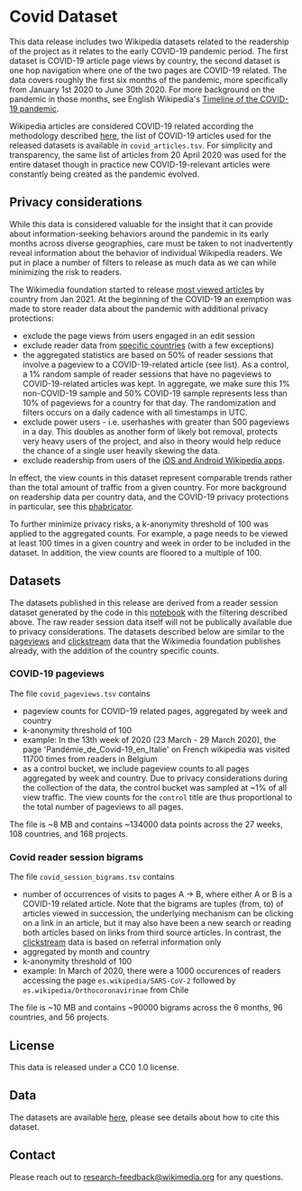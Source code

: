 # Covid Dataset

This data release includes two Wikipedia datasets related to the readership of the project as it relates to the early COVID-19 pandemic period. The first dataset is COVID-19 article page views by country, the second dataset is one hop navigation where one of the two pages are COVID-19 related. The data covers roughly the first six months of the pandemic, more specifically from January 1st 2020 to June 30th 2020. For more background on the pandemic in those months, see English Wikipedia's [Timeline of the COVID-19 pandemic](https://en.wikipedia.org/wiki/Timeline_of_the_COVID-19_pandemic).

Wikipedia articles are considered COVID-19 related according the methodology described [here](https://en.wikipedia.org/wiki/Wikipedia:Wikipedia_Signpost/2020-04-26/By_the_numbers), the list of COVID-19 articles used for the released datasets is available in `covid_articles.tsv`. For simplicity and transparency, the same list of articles from 20 April 2020 was used for the entire dataset though in practice new COVID-19-relevant articles were constantly being created as the pandemic evolved.

## Privacy considerations

While this data is considered valuable for the insight that it can provide about information-seeking behaviors around the pandemic in its early months across diverse geographies, care must be taken to not inadvertently reveal information about the behavior of individual Wikipedia readers. We put in place a number of filters to release as much data as we can while minimizing the risk to readers.

The Wikimedia foundation started to release [most viewed articles](https://wikitech.wikimedia.org/wiki/Analytics/AQS/Pageviews#Most_viewed_articles_per_country) by country from Jan 2021. At the beginning of the COVID-19 an exemption was made to store reader data about the pandemic with additional privacy protections:
- exclude the page views from users engaged in an edit session
- exclude reader data from [specific countries](https://github.com/wikimedia/analytics-refinery/blob/master/static_data/mediawiki/geoeditors/blacklist/country_codes.tsv) (with a few exceptions)
- the aggregated statistics are based on 50% of reader sessions that involve a pageview to a COVID-19-related article (see list). As a control, a 1% random sample of reader sessions that have no pageviews to COVID-19-related articles was kept. In aggregate, we make sure this 1% non-COVID-19 sample and 50% COVID-19 sample represents less than 10% of pageviews for a country for that day. The randomization and filters occurs on a daily cadence with all timestamps in UTC.
- exclude power users - i.e. userhashes with greater than 500 pageviews in a day. This doubles as another form of likely bot removal, protects very heavy users of the project, and also in theory would help reduce the chance of a single user heavily skewing the data.
- exclude readership from users of the [iOS and Android Wikipedia apps](https://www.mediawiki.org/wiki/Wikimedia_Apps).
 
In effect, the view counts in this dataset represent comparable trends rather than the total amount of traffic from a given country. For more background on readership data per country data, and the COVID-19 privacy protections in particular, see this [phabricator](https://phabricator.wikimedia.org/T207171#6547759).

To further minimize privacy risks, a k-anonymity threshold of 100 was applied to the aggregated counts. For example, a page needs to be viewed at least 100 times in a given country and week in order to be included in the dataset. In addition, the view counts are floored to a multiple of 100.

## Datasets

The datasets published in this release are derived from a reader session dataset generated by the code in this [notebook]( https://github.com/geohci/covid-19-sessions/blob/master/covid_19_data.ipynb) with the filtering described above. The raw reader session data itself will not be publically available due to privacy considerations. The datasets described below are similar to the [pageviews](https://pageviews.toolforge.org/?project=en.wikipedia.org&platform=all-access&agent=user&redirects=0&range=latest-20&pages=COVID-19_pandemic) and [clickstream](https://meta.wikimedia.org/wiki/Research:Wikipedia_clickstream) data that the Wikimedia foundation publishes already, with the addition of the country specific counts.

### COVID-19 pageviews

The file `covid_pageviews.tsv` contains
- pageview counts for COVID-19 related pages, aggregated by week and country
- k-anonymity threshold of 100
- example: In the 13th week of 2020 (23 March - 29 March 2020), the page 'Pandémie_de_Covid-19_en_Italie' on French wikipedia was visited 11700 times from readers in Belgium
- as a control bucket, we include pageview counts to all pages aggregated by week and country. Due to privacy considerations during the collection of the data, the control bucket was sampled at ~1% of all view traffic. The view counts for the `control` title are thus proportional to the total number of pageviews to all pages.

The file is ~8 MB and contains ~134000 data points across the 27 weeks, 108 countries, and 168 projects.

### Covid reader session bigrams

The file `covid_session_bigrams.tsv` contains
- number of occurrences of visits to pages A -> B, where either A or B is a COVID-19 related article. Note that the bigrams are tuples (from, to) of articles viewed in succession, the underlying mechanism can be clicking on a link in an article, but it may also have been a new search or reading both articles based on links from third source articles. In contrast, the [clickstream](https://meta.wikimedia.org/wiki/Research:Wikipedia_clickstream) data is based on referral information only
- aggregated by month and country
- k-anonymity threshold of 100
- example: In March of 2020, there were a 1000 occurences of readers accessing the page `es.wikipedia/SARS-CoV-2` followed by `es.wikipedia/Orthocoronavirinae` from Chile

The file is ~10 MB and contains ~90000 bigrams across the 6 months, 96 countries, and 56 projects.

## License

This data is released under a CC0 1.0 license.

## Data

The datasets are available [here](https://figshare.com/articles/dataset/COVID-19_Pandemic_Wikipedia_Readership/14548032), please see details about how to cite this dataset. 

## Contact

Please reach out to research-feedback@wikimedia.org for any questions.

